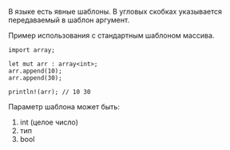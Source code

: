 В языке есть явные шаблоны.
В угловых скобках указывается передаваемый в шаблон аргумент.

Пример использования с стандартным шаблоном массива.
```
import array;

let mut arr : array<int>;
arr.append(10);
arr.append(30);

println!(arr); // 10 30
```

Параметр шаблона может быть:
1) int (целое число)
2) тип
3) bool